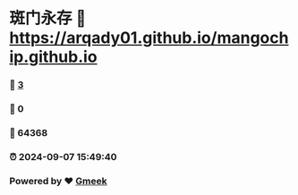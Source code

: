 # 斑门永存 :link: https://arqady01.github.io/mangochip.github.io 
### :page_facing_up: [3](https://arqady01.github.io/mangochip.github.io/tag.html) 
### :speech_balloon: 0 
### :hibiscus: 64368 
### :alarm_clock: 2024-09-07 15:49:40 
### Powered by :heart: [Gmeek](https://github.com/Meekdai/Gmeek)
